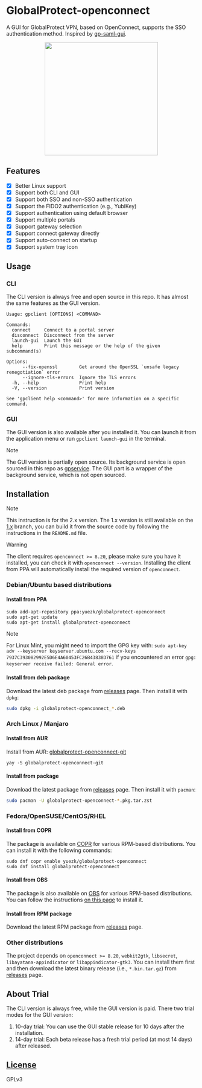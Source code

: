 # GlobalProtect-openconnect

A GUI for GlobalProtect VPN, based on OpenConnect, supports the SSO authentication method. Inspired by [gp-saml-gui](https://github.com/dlenski/gp-saml-gui).

<p align="center">
  <img width="300" src="https://github.com/yuezk/GlobalProtect-openconnect/assets/3297602/9242df9c-217d-42ab-8c21-8f9f69cd4eb5">
</p>

## Features

- [x] Better Linux support
- [x] Support both CLI and GUI
- [x] Support both SSO and non-SSO authentication
- [x] Support the FIDO2 authentication (e.g., YubiKey)
- [x] Support authentication using default browser
- [x] Support multiple portals
- [x] Support gateway selection
- [x] Support connect gateway directly
- [x] Support auto-connect on startup
- [x] Support system tray icon

## Usage

### CLI

The CLI version is always free and open source in this repo. It has almost the same features as the GUI version.

```
Usage: gpclient [OPTIONS] <COMMAND>

Commands:
  connect     Connect to a portal server
  disconnect  Disconnect from the server
  launch-gui  Launch the GUI
  help        Print this message or the help of the given subcommand(s)

Options:
      --fix-openssl        Get around the OpenSSL `unsafe legacy renegotiation` error
      --ignore-tls-errors  Ignore the TLS errors
  -h, --help               Print help
  -V, --version            Print version

See 'gpclient help <command>' for more information on a specific command.
```

### GUI

The GUI version is also available after you installed it. You can launch it from the application menu or run `gpclient launch-gui` in the terminal.

> [!Note]
>
> The GUI version is partially open source. Its background service is open sourced in this repo as [gpservice](./apps/gpservice/). The GUI part is a wrapper of the background service, which is not open sourced.

## Installation

> [!Note]
>
> This instruction is for the 2.x version. The 1.x version is still available on the [1.x](https://github.com/yuezk/GlobalProtect-openconnect/tree/1.x) branch, you can build it from the source code by following the instructions in the `README.md` file.

> [!Warning]
>
> The client requires `openconnect >= 8.20`, please make sure you have it installed, you can check it with `openconnect --version`.
> Installing the client from PPA will automatically install the required version of `openconnect`.

### Debian/Ubuntu based distributions

#### Install from PPA

```
sudo add-apt-repository ppa:yuezk/globalprotect-openconnect
sudo apt-get update
sudo apt-get install globalprotect-openconnect
```

> [!Note]
>
> For Linux Mint, you might need to import the GPG key with: `sudo apt-key adv --keyserver keyserver.ubuntu.com --recv-keys 7937C393082992E5D6E4A60453FC26B43838D761` if you encountered an error `gpg: keyserver receive failed: General error`.

#### Install from deb package

Download the latest deb package from [releases](https://github.com/yuezk/GlobalProtect-openconnect/releases) page. Then install it with `dpkg`:

```bash
sudo dpkg -i globalprotect-openconnect_*.deb
```

### Arch Linux / Manjaro

#### Install from AUR

Install from AUR: [globalprotect-openconnect-git](https://aur.archlinux.org/packages/globalprotect-openconnect-git/)

```
yay -S globalprotect-openconnect-git
```

#### Install from package

Download the latest package from [releases](https://github.com/yuezk/GlobalProtect-openconnect/releases) page. Then install it with `pacman`:

```bash
sudo pacman -U globalprotect-openconnect-*.pkg.tar.zst
```

### Fedora/OpenSUSE/CentOS/RHEL

#### Install from COPR

The package is available on [COPR](https://copr.fedorainfracloud.org/coprs/yuezk/globalprotect-openconnect/) for various RPM-based distributions. You can install it with the following commands:

```
sudo dnf copr enable yuezk/globalprotect-openconnect
sudo dnf install globalprotect-openconnect
```

#### Install from OBS

The package is also available on [OBS](https://build.opensuse.org/package/show/home:yuezk/globalprotect-openconnect) for various RPM-based distributions. You can follow the instructions [on this page](https://software.opensuse.org//download.html?project=home%3Ayuezk&package=globalprotect-openconnect) to install it.

#### Install from RPM package

Download the latest RPM package from [releases](https://github.com/yuezk/GlobalProtect-openconnect/releases) page.

### Other distributions

The project depends on `openconnect >= 8.20`, `webkit2gtk`, `libsecret`, `libayatana-appindicator` or `libappindicator-gtk3`. You can install them first and then download the latest binary release (i.e., `*.bin.tar.gz`) from [releases](https://github.com/yuezk/GlobalProtect-openconnect/releases) page.

## About Trial

The CLI version is always free, while the GUI version is paid. There two trial modes for the GUI version:

1. 10-day trial: You can use the GUI stable release for 10 days after the installation.
2. 14-day trial: Each beta release has a fresh trial period (at most 14 days) after released.

## [License](./LICENSE)

GPLv3
